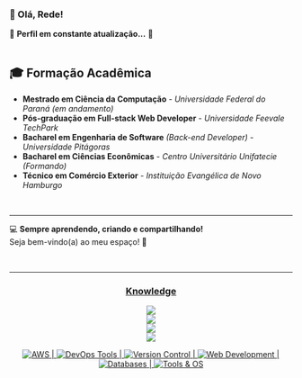 ### 👋 Olá, Rede!  
🚧 **Perfil em constante atualização...** 🚧  
<br>  

## 🎓 Formação Acadêmica  
- **Mestrado em Ciência da Computação** - *Universidade Federal do Paraná (em andamento)*  
- **Pós-graduação em Full-stack Web Developer** - *Universidade Feevale TechPark*  
- **Bacharel em Engenharia de Software** *(Back-end Developer)* - *Universidade Pitágoras*  
- **Bacharel em Ciências Econômicas** - *Centro Universitário Unifatecie (Formando)*  
- **Técnico em Comércio Exterior** - *Instituição Evangélica de Novo Hamburgo*  
<br>  

---

💻 **Sempre aprendendo, criando e compartilhando!**   
Seja bem-vindo(a) ao meu espaço! 🚀  


  
<br><hr>
<div align="center">
  <h3><u>Knowledge</u></h3>

<p align="center">
  <a href="https://skillicons.dev">
    <img src="https://skillicons.dev/icons?i=git,gitlab,docker,kubernetes,terraform,aws" /><br>
    <img src="https://skillicons.dev/icons?i=html,css,js,ts,react,materialui,nodejs" /><br>
    <img src="https://skillicons.dev/icons?i=mysql,postgres,mongodb,prisma" /><br>
    <img src="https://skillicons.dev/icons?i=ubuntu,ai,ps" />
  </a>
</p>


<p align="center">
  <a href="https://skillicons.dev">
    <img src="https://skillicons.dev/icons?i=aws" alt="AWS" />
    <span> | </span>
    <img src="https://skillicons.dev/icons?i=docker,kubernetes,terraform" alt="DevOps Tools" />
    <span> | </span>
    <img src="https://skillicons.dev/icons?i=git,gitlab" alt="Version Control" />
    <span> | </span>
    <img src="https://skillicons.dev/icons?i=html,css,js,ts,react,nodejs,materialui" alt="Web Development" />
    <span> | </span>
    <img src="https://skillicons.dev/icons?i=mysql,postgres,mongodb,prisma" alt="Databases" />
    <span> | </span>
    <img src="https://skillicons.dev/icons?i=ubuntu,ai,ps" alt="Tools & OS" />
  </a>
</p>
